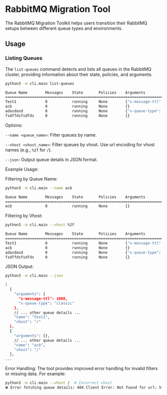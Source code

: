 # RabbitMQ Migration Tool

The RabbitMQ Migration Toolkit helps users transition their RabbitMQ setups between different queue types and environments.

## Usage

### Listing Queues

The `list-queues` command detects and lists all queues in the RabbitMQ cluster, providing information about their state, policies, and arguments.

```bash
python3 -m cli.main list-queues

Queue Name        Messages    State       Policies    Arguments
================================================================================
Test1             0           running     None        {"x-message-ttl": 1000, "x-queue-type": "classic"}
acb               0           running     None        {}
adasdasd          0           running     None        {"x-queue-type": "stream"}
fsdffdsfsdfds     0           running     None        {}
```

Options:

```--name <queue_name>```: Filter queues by name.

```--vhost <vhost_name>```: Filter queues by vhost. Use url encoding for vhost names (e.g., ```%2f``` for ```/```).

```--json```: Output queue details in JSON format.

Example Usage:

Filtering by Queue Name:
```bash
python3 -m cli.main --name acb

Queue Name        Messages    State       Policies    Arguments
================================================================================
acb               0           running     None        {}
```

Filtering by Vhost:
```bash
python3 -m cli.main --vhost %2f

Queue Name        Messages    State       Policies    Arguments
================================================================================
Test1             0           running     None        {"x-message-ttl": 1000, "x-queue-type": "classic"}
acb               0           running     None        {}
adasdasd          0           running     None        {"x-queue-type": "stream"}
fsdffdsfsdfds     0           running     None        {}
```

JSON Output:
```bash
python3 -m cli.main --json

[
  {
    "arguments": {
      "x-message-ttl": 1000,
      "x-queue-type": "classic"
    },
    // ... other queue details ...
    "name": "Test1",
    "vhost": "/"
  },
  {
    "arguments": {},
    // ... other queue details ...
    "name": "acb",
    "vhost": "/"
  },
...
```

Error Handling:
The tool provides improved error handling for invalid filters or missing data.
For example:
```bash
python3 -m cli.main --vhost /  # Incorrect vhost
❌ Error fetching queue details: 404 Client Error: Not Found for url: http://localhost:15672/api/queues//
```
